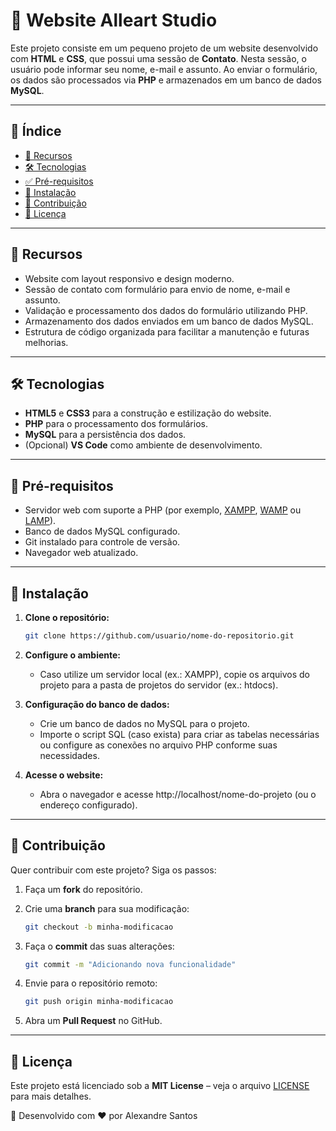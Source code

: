 # 📌 Website Alleart Studio

Este projeto consiste em um pequeno projeto de um website desenvolvido com **HTML** e **CSS**, que possui uma sessão de **Contato**. Nesta sessão, o usuário pode informar seu nome, e-mail e assunto. Ao enviar o formulário, os dados são processados via **PHP** e armazenados em um banco de dados **MySQL**.

---

## 📌 Índice
- [🚀 Recursos](#-recursos)
- [🛠 Tecnologias](#-tecnologias)
- [✅ Pré-requisitos](#-pré-requisitos)
- [💾 Instalação](#-instalação)
- [🤝 Contribuição](#-contribuição)
- [📄 Licença](#-licença)

---

## 🚀 Recursos

- Website com layout responsivo e design moderno.
- Sessão de contato com formulário para envio de nome, e-mail e assunto.
- Validação e processamento dos dados do formulário utilizando PHP.
- Armazenamento dos dados enviados em um banco de dados MySQL.
- Estrutura de código organizada para facilitar a manutenção e futuras melhorias.

---

## 🛠 Tecnologias

- **HTML5** e **CSS3** para a construção e estilização do website.
- **PHP** para o processamento dos formulários.
- **MySQL** para a persistência dos dados.
- (Opcional) **VS Code** como ambiente de desenvolvimento.

---

## 📌 Pré-requisitos

- Servidor web com suporte a PHP (por exemplo, [XAMPP](https://www.apachefriends.org/pt_br/index.html), [WAMP](https://www.wampserver.com/) ou [LAMP](https://ubuntu.com/tutorials/install-and-configure-apache#1-overview)).
- Banco de dados MySQL configurado.
- Git instalado para controle de versão.
- Navegador web atualizado.

---

## 🔧 Instalação

1. **Clone o repositório:**

   ```bash
   git clone https://github.com/usuario/nome-do-repositorio.git

2. **Configure o ambiente:**

   - Caso utilize um servidor local (ex.: XAMPP), copie os arquivos do projeto para a pasta de projetos do servidor (ex.: htdocs).

3. **Configuração do banco de dados:**

   - Crie um banco de dados no MySQL para o projeto.
   - Importe o script SQL (caso exista) para criar as tabelas necessárias ou configure as conexões no arquivo PHP conforme suas necessidades.

4. **Acesse o website:**
   
   - Abra o navegador e acesse http://localhost/nome-do-projeto (ou o endereço configurado).
   
---

## 🤝 Contribuição
Quer contribuir com este projeto? Siga os passos:
1. Faça um **fork** do repositório.
2. Crie uma **branch** para sua modificação:
   
   ```sh
   git checkout -b minha-modificacao
   ```
   
4. Faça o **commit** das suas alterações:
   
   ```sh
   git commit -m "Adicionando nova funcionalidade"
   ```
   
6. Envie para o repositório remoto:
   
   ```sh
   git push origin minha-modificacao
   ```
   
8. Abra um **Pull Request** no GitHub.

---

## 📜 Licença
Este projeto está licenciado sob a **MIT License** – veja o arquivo [LICENSE](LICENSE) para mais detalhes.

📌 Desenvolvido com ❤️ por Alexandre Santos
